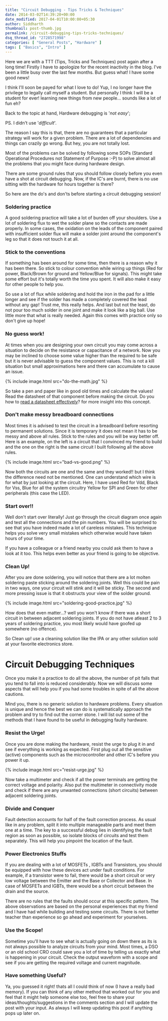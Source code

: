 ```yaml
---
title: "Circuit Debugging - Tips Tricks & Techniques"
date: 2014-03-02T14:39:20+00:00
date_modified: 2017-04-01T10:00:00+05:30
author: Siddharth
thumbnail: post-thumb.jpg
permalink: /circuit-debugging-tips-tricks-techniques/
dsq_thread_id: "2728571998"
categories: [ "General Posts", "Hardware" ]
tags: [ "Basics", "Intro" ]
---
```


Here we are with a TTT (Tips, Tricks and Techniques) post again after a long time! Firstly I have to apologize for the recent inactivity in the blog. I've been a little busy over the last few months. But guess what! I have some good news!

I think I'll soon be payed for what I love to do! Yup, I no longer have the privilege to legally call myself a student. But personally I think I will be a student for ever! learning new things from new people... sounds like a lot of fun eh?

Back to the topic at hand, Hardware debugging is '_not easy_';

PS. I didn't use '_difficult_'.

The reason I say this is that, there are no guarantees that a particular strategy will work for a given problem. There are a lot of dependencies and things can crazily go wrong. But hey, you are not totally lost.

Most of the problems can be solved by following some SOPs (Standard Operational Procedures not Statement of Purpose :-P) to solve almost all the problems that you might face during hardware design.

There are some ground rules that you should follow closely before you even have a shot at circuit debugging. Now, if the IC's are burnt, there is no use sitting with the hardware for hours together is there?

So here are the do's and don'ts before starting a circuit debugging session!

### **Soldering practice**

A good soldering practice will take a lot of burden off your shoulders. Use a lot of soldering flux to wet the solder plane so the contacts are made properly. In some cases, the oxidation on the leads of the component paired with insufficient solder flux will make a solder joint around the component's leg so that it does not touch it at all.

### **Stick to the conventions**

If something has been around for some time, then there is a reason why it has been there. So stick to colour convention while wiring up things (Red for power, Black/Brown for ground and Yellow/Blue for signals). This might take some effort but it's totally worth the time you spent. It will also make it easy for other people to help you.

So use a lot of flux while soldering and hold the iron in the pad for a little longer and see if the solder has made a completely covered the lead without any gap! Trust me, this really helps. And last but not the least, do not pour too much solder in one joint and make it look like a big ball. Use little more that what is really needed. Again this comes with practice only so don't give up hope!

### **No guess work!**

At times when you are designing your own circuit you may come across a situation to decide on the resistance or capacitance of a network. Now you may be inclined to choose some value higher than the required to be safe but it is never advisable to guess the component values. This is not a kill situation but small approximations here and there can accumulate to cause an issue.

{% include image.html src="do-the-math.jpg" %}

So take a pen and paper like in good old times and calculate the values! Read the datasheet of that component before making the circuit. Do you how to [read a datasheet effectively](/are-you-reading-the-datasheet/)? for more insight into this concept.

### **Don't make messy breadboard connections**

Most times it is advised to test the circuit in a breadboard before resorting to permanent solutions. Since it is temporary it does not mean it has to be messy and above all rules. Stick to the rules and you will be way better off. Here is an example, on the left is a circuit that I convinced my friend to build and the one on the right is the same circuit I built following all the above rules.

{% include image.html src="bad-vs-good.png" %}

Now both the circuits are one and the same and they worked!! but I think the difference need not be mentioned. One can understand which wire is for what by just looking at the circuit. Here, I have used Red for Vdd, Black for Vss, Blue for all the system circuitry Yellow for SPI and Green for other peripherals (this case the LED).

### **Start over!!**

Well don't start over literally! Just go through the circuit diagram once again and test all the connections and the pin numbers. You will be surprised to see that you have indeed made a lot of careless mistakes. This technique helps you solve very small mistakes which otherwise would have taken hours of your time.

If you have a colleague or a friend nearby you could ask them to have a look at it too. This helps even better as your friend is going to be objective.

### **Clean Up!**

After you are done soldering, you will notice that there are a lot molten soldering paste sticking around the soldering joints. Well this could be pain in two ways, one your circuit will stink and it will be sticky. The second and more pressing issue is that it obstructs your view of the solder ground.

{% include image.html src="soldering-good-practice.jpg" %}

How does that even matter...? well you won't know if there was a short circuit in between adjacent soldering joints. If you do not have atleast 2 to 3 years of soldering practice, you  most likely would have goofed up somewhere (no offence).

So Clean up! use a cleaning solution like the IPA or any other solution sold at your favorite electronics store.

# Circuit Debugging Techniques

Once you make it a practice to do all the above, the number of pit falls that you tend to fall into is reduced considerably. Now we will discuss some aspects that will help you if you had some troubles in spite of all the above cautions.

Mind you, there is no generic solution to hardware problems. Every situation is unique and hence the best we can do is systematically approach the problem and try to find out the corner stone. I will list out some of the methods that I have found to be useful in debugging faulty hardware.

### **Resist the Urge!**

Once you are done making the hardware, resist the urge to plug it in and see if everything is working as expected. First plug out all the sensitive (active) components such as the microcontroller and other IC's before you power it up.

{% include image.html src="resist-urge.jpg" %}

Now take a multimeter and check if all the power terminals are getting the correct voltage and polarity. Also put the multimeter in connectivity mode and check if there are any unwanted connections (short circuits) between adjacent soldering joints.

### **Divide and Conquer**

Fault detection accounts for half of the fault correction process. As usual like in any problem, split it into multiple manageable parts and meet them one at a time. The key to a successful debug lies in identifying the fault region as soon as possible, so isolate blocks of circuits and test them separately. This will help you pinpoint the location of the fault.

### **Power Electronics Stuffs**

If you are dealing with a lot of MOSFETs , IGBTs and Transistors, you should be equipped with how these devices act under fault conditions. For example, if a transistor were to fail, there would be a short circuit or very low voltage between the Emitter and the Base or Collector and Base. In case of MOSFETs and IGBTs, there would be a short circuit between the drain and the source.

There are no rules that the faults should occur at this specific pattern. The above observations are based on the personal experiences that my friend and I have had while building and testing some circuits. There is not better teacher than experience so go ahead and experiment for yourselves.

### **Use the Scope!**

Sometime you'll have to see what is actually going on down there as its is not always possible to analyze circuits from your mind. Most times, a DSO or an old school CRO could save you a lot of time by telling us exactly what is happening in your circuit. Check the output waveform with a scope and see if you are getting the required voltage and current magnitude.

### Have something Useful?

Ya, you guessed it right! thats all I could think of now (I have a really bad memory). If you can think of any other method that worked out for you and feel that it might help someone else too, feel free to share your ideas/thoughts/suggestions in the comments section and I will update the post with your input. As always I will keep updating this post if anything pops up later on.
